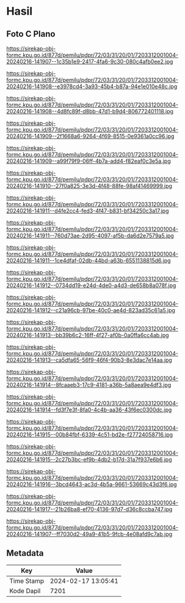 # Hasil

## Foto C Plano

https://sirekap-obj-formc.kpu.go.id/877d/pemilu/pdpr/72/03/31/20/01/7203312001004-20240216-141907--1c35b1e9-2417-4fa6-9c30-080c4afb0ee2.jpg

https://sirekap-obj-formc.kpu.go.id/877d/pemilu/pdpr/72/03/31/20/01/7203312001004-20240216-141908--e3978cd4-3a93-45b4-b87a-94e1e010e48c.jpg

https://sirekap-obj-formc.kpu.go.id/877d/pemilu/pdpr/72/03/31/20/01/7203312001004-20240216-141908--4d8fc89f-d8bb-47d1-b9d4-806772401118.jpg

https://sirekap-obj-formc.kpu.go.id/877d/pemilu/pdpr/72/03/31/20/01/7203312001004-20240216-141909--2f1668a6-9264-4f69-8515-0e9361a0cc96.jpg

https://sirekap-obj-formc.kpu.go.id/877d/pemilu/pdpr/72/03/31/20/01/7203312001004-20240216-141909--a99f79f9-06ff-4b7a-add4-f82eaf0c3e5a.jpg

https://sirekap-obj-formc.kpu.go.id/877d/pemilu/pdpr/72/03/31/20/01/7203312001004-20240216-141910--27f0a825-3e3d-4f48-88fe-98af41469999.jpg

https://sirekap-obj-formc.kpu.go.id/877d/pemilu/pdpr/72/03/31/20/01/7203312001004-20240216-141911--d4fe2cc4-fed3-4f47-b831-bf34250c3a17.jpg

https://sirekap-obj-formc.kpu.go.id/877d/pemilu/pdpr/72/03/31/20/01/7203312001004-20240216-141911--760d73ae-2d95-4097-af5b-da6d2e7579a5.jpg

https://sirekap-obj-formc.kpu.go.id/877d/pemilu/pdpr/72/03/31/20/01/7203312001004-20240216-141911--1ce4dfaf-02db-44bd-a63b-6551138815d6.jpg

https://sirekap-obj-formc.kpu.go.id/877d/pemilu/pdpr/72/03/31/20/01/7203312001004-20240216-141912--0734dd19-e24d-4de0-a4d3-de658b8a078f.jpg

https://sirekap-obj-formc.kpu.go.id/877d/pemilu/pdpr/72/03/31/20/01/7203312001004-20240216-141912--c21a96cb-97be-40c0-ae4d-823ad35c61a5.jpg

https://sirekap-obj-formc.kpu.go.id/877d/pemilu/pdpr/72/03/31/20/01/7203312001004-20240216-141913--bb39b6c2-16ff-4f27-af0b-0a0ffa6cc4ab.jpg

https://sirekap-obj-formc.kpu.go.id/877d/pemilu/pdpr/72/03/31/20/01/7203312001004-20240216-141913--ca5dfa65-56f9-46f4-90b3-8e3dac7e14aa.jpg

https://sirekap-obj-formc.kpu.go.id/877d/pemilu/pdpr/72/03/31/20/01/7203312001004-20240216-141914--8fcaaeb3-17c9-4181-a36b-5a8aea9e4df3.jpg

https://sirekap-obj-formc.kpu.go.id/877d/pemilu/pdpr/72/03/31/20/01/7203312001004-20240216-141914--fd3f7e3f-8fa0-4c4b-aa36-43f6ec0300dc.jpg

https://sirekap-obj-formc.kpu.go.id/877d/pemilu/pdpr/72/03/31/20/01/7203312001004-20240216-141915--00b84fbf-6339-4c51-bd2e-f27724058716.jpg

https://sirekap-obj-formc.kpu.go.id/877d/pemilu/pdpr/72/03/31/20/01/7203312001004-20240216-141915--2c27b3bc-ef9b-4db2-b17d-31a7f937e6b6.jpg

https://sirekap-obj-formc.kpu.go.id/877d/pemilu/pdpr/72/03/31/20/01/7203312001004-20240216-141916--3bcd4643-ac3d-4b5a-9661-53669c43d3f6.jpg

https://sirekap-obj-formc.kpu.go.id/877d/pemilu/pdpr/72/03/31/20/01/7203312001004-20240216-141917--21b26ba8-ef70-4136-97d7-d36c8ccba747.jpg

https://sirekap-obj-formc.kpu.go.id/877d/pemilu/pdpr/72/03/31/20/01/7203312001004-20240216-141907--ff7030d2-49a9-41b5-9fcb-4e08afd9c7ab.jpg


## Metadata

| Key        | Value               |
| ---------- | ------------------- |
| Time Stamp | 2024-02-17 13:05:41 |
| Kode Dapil | 7201                |



